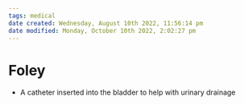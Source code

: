 ```yaml
---
tags: medical
date created: Wednesday, August 10th 2022, 11:56:14 pm
date modified: Monday, October 10th 2022, 2:02:27 pm
---
```


# Foley
- A catheter inserted into the bladder to help with urinary drainage



